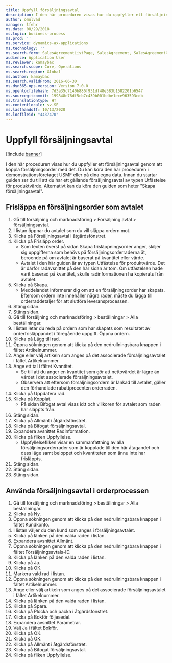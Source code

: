 ```yaml
---
title: Uppfyll försäljningsavtal
description: I den här proceduren visas hur du uppfyller ett försäljningsavtal genom att koppla försäljningsorder med det.
author: omulvad
manager: tfehr
ms.date: 08/29/2018
ms.topic: business-process
ms.prod: ''
ms.service: dynamics-ax-applications
ms.technology: ''
ms.search.form: SalesAgreementListPage, SalesAgreement, SalesAgreementGenerateReleaseOrder, SalesTableListPage, SalesTable, AgreementLine, SalesCreateOrder,  SalesEditLines, SalesAgreementHistory
audience: Application User
ms.reviewer: kamaybac
ms.search.scope: Core, Operations
ms.search.region: Global
ms.author: kamaybac
ms.search.validFrom: 2016-06-30
ms.dyn365.ops.version: Version 7.0.0
ms.openlocfilehash: 7d3a35c7140b886f931df48e583b1582201b6547
ms.sourcegitcommit: 199848e78df5cb7c439b001bdbe1ece963593cdb
ms.translationtype: HT
ms.contentlocale: sv-SE
ms.lasthandoff: 10/13/2020
ms.locfileid: "4437470"
---
```

# <a name="fulfill-sales-agreements"></a>Uppfyll försäljningsavtal

[!include [banner](../../includes/banner.md)]

I den här proceduren visas hur du uppfyller ett försäljningsavtal genom att koppla försäljningsorder med det. Du kan köra den här proceduren i demonstrationsföretaget USMF eller på dina egna data. Innan du startar guiden ser du till att du har ett gällande försäljningsavtal av typen Utfästelse för produktvärde. Alternativt kan du köra den guiden som heter ”Skapa försäljningsavtal".  




## <a name="release-a-sales-order-from-the-agreement"></a>Frisläppa en försäljningsorder som avtalet
1. Gå till försäljning och marknadsföring > Försäljning avtal > försäljningsavtal.
2. I listan öppnar du avtalet som du vill släppa ordern mot.
3. Klicka på Försäljningsavtal i åtgärdsfönstret.
4. Klicka på Frisläpp order.
    * Som texten överst på sidan Skapa frisläppningsorder anger, skiljer sig uppgifterna som behövs på försäljningsorderraderna åt, beroende på om avtalet är baserat på kvantitet eller värde.  
    * Avtalet i den här guiden är av typen Utfästelse för produktvärde. Det är därför radavsnittet på den här sidan är tom. Om utfästelsen hade varit baserad på kvantitet, skulle radinformationen ha kopierats från avtalet.  
5. Klicka på Skapa.
    * Meddelandet informerar dig om att en försäljningsorder har skapats. Eftersom ordern inte innehåller några rader, måste du lägga till orderraddetaljer för att slutföra leveransprocessen.   
6. Stäng sidan.
7. Stäng sidan.
8. Gå till försäljning och marknadsföring > beställningar > Alla beställningar.
9. I listan letar du reda på ordern som har skapats som resultatet av orderfrisläppandet i föregående uppgift. Öppna ordern.
10. Klicka på Lägg till rad.
11. Öppna sökningen genom att klicka på den nedrullningsbara knappen i fältet Artikelnummer.
12. Ange eller välj artikeln som anges på det associerade försäljningsavtalet i fältet Artikelnummer.
13. Ange ett tal i fältet Kvantitet.
    * Se till att du anger en kvantitet som gör att nettovärdet är lägre än värdet i det associerade försäljningsavtalet.  
    * Observera att eftersom försäljningsordern är länkad till avtalet, gäller den förhandlade rabattprocenten orderraden.  
14. Klicka på Uppdatera rad.
15. Klicka på Kopplat.
    * På sidan Bifogat avtal visas id:t och villkoren för avtalet som raden har släppts från.  
16. Stäng sidan.
17. Klicka på Allmänt i åtgärdsfönstret.
18. Klicka på Bifogat försäljningsavtal.
19. Expandera avsnittet Radinformation.
20. Klicka på fliken Uppfyllelse.
    * Uppfyllelsefliken visar en sammanfattning av alla försäljningsorderrader som är kopplade till den här åtagandet och dess läge samt beloppet och kvantiteten som ännu inte har frisläppts.   
21. Stäng sidan.
22. Stäng sidan.
23. Stäng sidan.

## <a name="apply-sales-agreement-in-the-order-process"></a>Använda försäljningsavtal i orderprocessen
1. Gå till försäljning och marknadsföring > beställningar > Alla beställningar.
2. Klicka på Ny.
3. Öppna sökningen genom att klicka på den nedrullningsbara knappen i fältet Kundkonto.
4. I listan väljer du den kund som anges i försäljningsavtalet.
5. Klicka på länken på den valda raden i listan.
6. Expandera avsnittet Allmänt.
7. Öppna sökningen genom att klicka på den nedrullningsbara knappen i fältet Försäljningsavtals-ID.
8. Klicka på länken på den valda raden i listan.
9. Klicka på Ja.
10. Klicka på OK.
11. Markera vald rad i listan.
12. Öppna sökningen genom att klicka på den nedrullningsbara knappen i fältet Artikelnummer.
13. Ange eller välj artikeln som anges på det associerade försäljningsavtalet i fältet Artikelnummer.
14. Klicka på länken på den valda raden i listan.
15. Klicka på Spara.
16. Klicka på Plocka och packa i åtgärdsfönstret.
17. Klicka på Bokför följesedel.
18. Expandera avsnittet Parametrar.
19. Välj Ja i fältet Bokför.
20. Klicka på OK.
21. Klicka på OK.
22. Klicka på Allmänt i åtgärdsfönstret.
23. Klicka på Bifogat försäljningsavtal.
24. Klicka på fliken Uppfyllelse.

